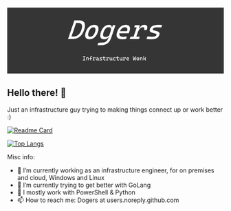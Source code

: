 ![Name](https://github.com/Dogers/Dogers/blob/master/Header.png)

## Hello there! 👋

Just an infrastructure guy trying to making things connect up or work better :)

[![Readme Card](https://github-readme-stats.vercel.app/api?username=Dogers&show_icons=true)](https://github.com/anuraghazra/github-readme-stats)

[![Top Langs](https://github-readme-stats.vercel.app/api/top-langs/?username=Dogers)](https://github.com/anuraghazra/github-readme-stats)

Misc info:

- 🔭 I’m currently working as an infrastructure engineer, for on premises and cloud, Windows and Linux
- 🌱 I’m currently trying to get better with GoLang
- 💬 I mostly work with PowerShell & Python
- 📫 How to reach me: Dogers at users.noreply.github.com
